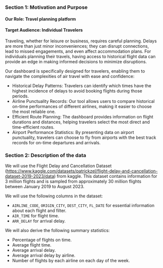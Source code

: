 ### Section 1: Motivation and Purpose

#### Our Role: Travel planning platform
#### Target Audience: Individual Travelers
Traveling, whether for leisure or business, requires careful planning. Delays are more than just minor inconveniences; they can disrupt connections, lead to missed engagements, and even affect accommodation plans. For individuals planning their travels, having access to historical flight data can provide an edge in making informed decisions to minimize disruptions.

Our dashboard is specifically designed for travelers, enabling them to navigate the complexities of air travel with ease and confidence:

- Historical Delay Patterns: Travelers can identify which times have the highest incidence of delays to avoid booking flights during those periods.
- Airline Punctuality Records: Our tool allows users to compare historical on-time performances of different airlines, making it easier to choose the most reliable one.
- Efficient Route Planning: The dashboard provides information on flight durations and distances, helping travelers select the most direct and time-efficient routes.
- Airport Performance Statistics: By presenting data on airport punctuality, travelers can choose to fly from airports with the best track records for on-time departures and arrivals.

### Section 2: Description of the data
We will use the Flight Delay and Cancellation Dataset
(https://www.kaggle.com/datasets/patrickzel/flight-delay-and-cancellation-dataset-2019-2023/data)
from kaggle.
This dataset contains information for 3 million flights and is sampled from approximately 30 million flights between January 2019 to August 2023.

We will use the following columns in the dataset:
- `AIRLINE_CODE`, `ORIGIN_CITY`, `DEST_CITY`, `FL_DATE` for essential information about each flight and filter.
- `AIR_TIME` for flight time.
- `ARR_DELAY` for arrival delay.

We will also derive the following summary statistics:
- Percentage of flights on time.
- Average flight time.
- Average arrival delay.
- Average arrival delay by airline.
- Number of flights by each airline on each day of the week.